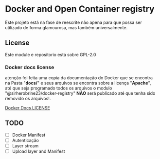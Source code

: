 # Docker and Open Container registry

Este projeto está na fase de reescrite não apena para que possa ser utilizado de forma glamourosa, mas também universalmente.

## License

Este module e repositorio está sobre GPL-2.0

### Docker docs license

atenção foi feita uma copia da documentação do Docker que se encontra na Pasta "**docs/**" e seus arquivos se encontra sobre a licença "**Apache**", até que seja programado todos os arquivos o modulo "@sirherobrine23/docker-registry" **NÃO** será publicado até que tenha sido removido os arquivos!.

[Docker Docs LICENSE](https://github.com/docker/docs/blob/066b78bf86032c065b367028f674d1398e15967c/LICENSE)

## TODO

- [ ] Docker Manifest
- [ ] Autenticação
- [ ] Layer stream
- [ ] Upload layer and Manifest